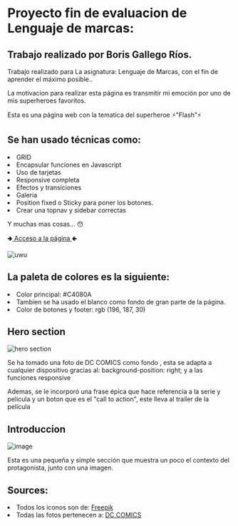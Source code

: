 <h1>Proyecto fin de evaluacion de Lenguaje de marcas:</h1>

<h2>Trabajo realizado por Boris Gallego Ríos.</h2>

<p>Trabajo realizado para La asignatura: Lenguaje de Marcas, con el fin de aprender el máximo posible..</p>

<p>La motivacion para realizar esta página es transmitir mi emoción por uno de mis superheroes favoritos.</p>

<p>Esta es una página web con la tematica del superheroe ⚡"Flash"⚡</p>

<h2>Se han usado técnicas como:</h2>


<li>GRID</li>
<li>Encapsular funciones en Javascript</li> 
<li>Uso de tarjetas</li>
<li>Responsive completa</li>
<li>Efectos y transiciones</li>
<li>Galeria</li>
<li>Position fixed o Sticky para poner los botones.</li>
<li>Crear una topnav y sidebar correctas</li>

Y muchas mas cosas... 😯

🢂<a href="https://boris027.github.io/Proyecto-libre/Proyecto%20libre.html">  Acceso a la página  </a>🢀

![uwu](https://github.com/Boris027/Proyecto-libre/assets/145535733/209116a4-ef23-493a-b31d-c1ae6ccd82ee)

<h2>La paleta de colores es la siguiente:</h2> 
<li>Color principal: #C4080A</li>
<li>Tambien se ha usado el blanco como fondo de gran parte de la página.</li>
<li>Color de botones y footer: rgb (196, 187, 30) </li>

<h2>Hero section</h2>

![hero section](https://github.com/Boris027/Proyecto-libre/assets/145535733/8daa4eb5-cf75-4330-9bfe-96edb4e0d6c7)
<p>Se ha tomado una foto de DC COMICS como fondo , esta se adapta a cualquier dispositivo gracias al: background-position: right; y a las funciones responsive</p>
<p>Ademas, se le incorporó una frase épica que hace referencia a la serie y pelicula y un boton que es el "call to action", este lleva al trailer de la película</p>

<h2>Introduccion</h2>

![image](https://github.com/Boris027/Proyecto-libre/assets/145535733/61f57482-f420-46a4-8b9c-6ff3c66d4536)
<p>Esta es una pequeña y simple sección que muestra un poco el contexto del protagonista, junto con una imagen. </p>


<h2>Sources:</h2>

<li>Todos los iconos son de: <a href="https://www.freepik.es">  Freepik  </a></li>

<li>Todas las fotos pertenecen a: <a href="https://www.dc.com/">  DC COMICS  </a></li>
